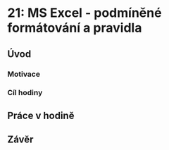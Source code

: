 # 21: MS Excel - podmíněné formátování a pravidla

## Úvod

### Motivace

### Cíl hodiny

## Práce v hodině

## Závěr
